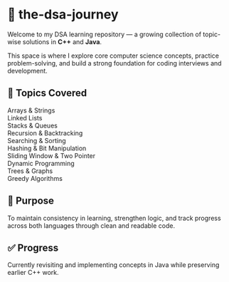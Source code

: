 # 🌱 the-dsa-journey

Welcome to my DSA learning repository — a growing collection of topic-wise solutions in **C++** and **Java**.

This space is where I explore core computer science concepts, practice problem-solving, and build a strong foundation for coding interviews and development.

## 📌 Topics Covered

Arrays & Strings  
Linked Lists  
Stacks & Queues  
Recursion & Backtracking  
Searching & Sorting  
Hashing & Bit Manipulation  
Sliding Window & Two Pointer  
Dynamic Programming  
Trees & Graphs  
Greedy Algorithms

## 🧠 Purpose

To maintain consistency in learning, strengthen logic, and track progress across both languages through clean and readable code.

## ✅ Progress

Currently revisiting and implementing concepts in Java while preserving earlier C++ work.

